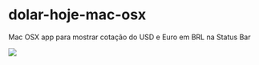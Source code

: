 # dolar-hoje-mac-osx
Mac OSX app para mostrar cotação do USD e Euro em BRL na Status Bar


![](http://lucascorrea.com.br/images/dolar_status.png)
